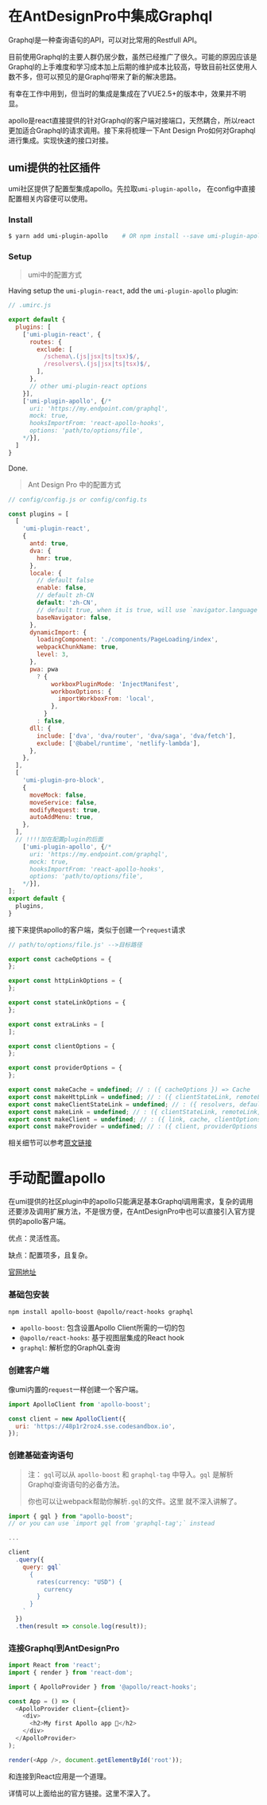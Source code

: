 <!--
 * @Author: Terryzh
 * @Date: 2019-08-31 14:00:23
 * @LastEditors: Terryzh
 * @LastEditTime: 2019-08-31 14:03:02
 * @Description: graphql in AntDesignPro
 -->

# 在AntDesignPro中集成Graphql

Graphql是一种查询语句的API，可以对比常用的Restfull API。

目前使用Graphql的主要人群仍居少数，虽然已经推广了很久。可能的原因应该是Graphql的上手难度和学习成本加上后期的维护成本比较高，导致目前社区使用人数不多，但可以预见的是Graphql带来了新的解决思路。

有幸在工作中用到，但当时的集成是集成在了VUE2.5+的版本中，效果并不明显。

apollo是react直接提供的针对Graphql的客户端对接端口，天然耦合，所以react更加适合Graphql的请求调用。接下来将梳理一下Ant Design Pro如何对Graphql进行集成。实现快速的接口对接。

## umi提供的社区插件

umi社区提供了配置型集成apollo。先拉取`umi-plugin-apollo`， 在config中直接配置相关内容便可以使用。

### Install

```bash
$ yarn add umi-plugin-apollo    # OR npm install --save umi-plugin-apollo
```

### Setup

> umi中的配置方式

Having setup the `umi-plugin-react`, add the `umi-plugin-apollo` plugin:

```javascript
// .umirc.js

export default {
  plugins: [
    ['umi-plugin-react', {
      routes: {
        exclude: [
          /schema\.(js|jsx|ts|tsx)$/,
          /resolvers\.(js|jsx|ts|tsx)$/,
        ],
      },
      // other umi-plugin-react options
    }],
    ['umi-plugin-apollo', {/*
      uri: 'https://my.endpoint.com/graphql',
      mock: true,
      hooksImportFrom: 'react-apollo-hooks',
      options: 'path/to/options/file',
    */}],
  ]
}
```

Done.

> Ant Design Pro 中的配置方式

```javascript
// config/config.js or config/config.ts

const plugins = [
  [
    'umi-plugin-react',
    {
      antd: true,
      dva: {
        hmr: true,
      },
      locale: {
        // default false
        enable: false,
        // default zh-CN
        default: 'zh-CN',
        // default true, when it is true, will use `navigator.language` overwrite default
        baseNavigator: false,
      },
      dynamicImport: {
        loadingComponent: './components/PageLoading/index',
        webpackChunkName: true,
        level: 3,
      },
      pwa: pwa
        ? {
            workboxPluginMode: 'InjectManifest',
            workboxOptions: {
              importWorkboxFrom: 'local',
            },
          }
        : false,
      dll: {
        include: ['dva', 'dva/router', 'dva/saga', 'dva/fetch'],
        exclude: ['@babel/runtime', 'netlify-lambda'],
      },
    },
  ],
  [
    'umi-plugin-pro-block',
    {
      moveMock: false,
      moveService: false,
      modifyRequest: true,
      autoAddMenu: true,
    },
  ],
  // !!!!加在配置plugin的后面
    ['umi-plugin-apollo', {/*
      uri: 'https://my.endpoint.com/graphql',
      mock: true,
      hooksImportFrom: 'react-apollo-hooks',
      options: 'path/to/options/file',
    */}],
];
export default {
  plugins,
}
```



接下来提供apollo的客户端，类似于创建一个`request`请求

```javascript
// path/to/options/file.js' -->目标路径

export const cacheOptions = {
};

export const httpLinkOptions = {
};

export const stateLinkOptions = {
};

export const extraLinks = [
];

export const clientOptions = {
};

export const providerOptions = {
};

export const makeCache = undefined; // : ({ cacheOptions }) => Cache
export const makeHttpLink = undefined; // : ({ clientStateLink, remoteLink, httpLinkOptions }) => ApolloLink
export const makeClientStateLink = undefined; // : ({ resolvers, defaults, cache, typeDefs, stateLinkOptions }) => ApolloLink
export const makeLink = undefined; // : ({ clientStateLink, remoteLink, extraLinks }) => ApolloLink
export const makeClient = undefined; // : ({ link, cache, clientOptions }) => ApolloClient
export const makeProvider = undefined; // : ({ client, providerOptions }) => ReactElement (eg: ({ children }) => <ApolloProvider client={client}>{children}</ApolloProvider)
```



相关细节可以参考[原文链接](https://github.com/lemol/umi-plugin-apollo)



# 手动配置apollo

在umi提供的社区plugin中的apollo只能满足基本Graphql调用需求，复杂的调用还要涉及调用扩展方法，不是很方便，在AntDesignPro中也可以直接引入官方提供的apollo客户端。

优点：灵活性高。

缺点：配置项多，且复杂。

[官网地址](https://www.apollographql.com/docs/react/basics/setup.html)

### 基础包安装

```bash
npm install apollo-boost @apollo/react-hooks graphql
```

- `apollo-boost`: 包含设置Apollo Client所需的一切的包
- `@apollo/react-hooks`: 基于视图层集成的React hook
- `graphql`: 解析您的GraphQL查询



### 创建客户端

像umi内置的`request`一样创建一个客户端。

```javascript
import ApolloClient from 'apollo-boost';

const client = new ApolloClient({
  uri: 'https://48p1r2roz4.sse.codesandbox.io',
});
```



### 创建基础查询语句

> 注： `gql`可以从 `apollo-boost` 和 `graphql-tag` 中导入。`gql` 是解析Graphql查询语句的必备方法。
>
> 你也可以让webpack帮助你解析`.gql`的文件。这里 就不深入讲解了。

```javascript
import { gql } from "apollo-boost";
// or you can use `import gql from 'graphql-tag';` instead

...

client
  .query({
    query: gql`
      {
        rates(currency: "USD") {
          currency
        }
      }
    `
  })
  .then(result => console.log(result));
```



### 连接Graphql到AntDesignPro

```javascript
import React from 'react';
import { render } from 'react-dom';

import { ApolloProvider } from '@apollo/react-hooks';

const App = () => (
  <ApolloProvider client={client}>
    <div>
      <h2>My first Apollo app 🚀</h2>
    </div>
  </ApolloProvider>
);

render(<App />, document.getElementById('root'));
```

和连接到React应用是一个道理。



详情可以上面给出的官方链接。这里不深入了。